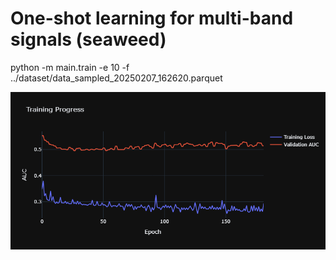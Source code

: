 # One-shot learning for multi-band signals (seaweed)

python -m main.train  -e 10 -f ../dataset/data_sampled_20250207_162620.parquet

![Progress](/assets/progress_plot.png)
